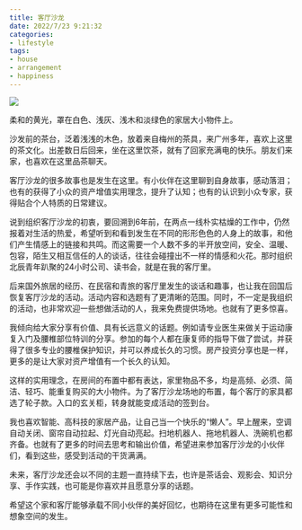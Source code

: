 ```yaml
---
title: 客厅沙龙
date: 2022/7/23 9:21:32
categories: 
- lifestyle
tags: 
- house
- arrangement
- happiness
---
```



![](https://tva1.sinaimg.cn/large/e6c9d24egy1h4gm6d1zpsj20u00k0acy.jpg)


柔和的黄光，罩在白色、浅灰、浅木和淡绿色的家居大小物件上。

沙发前的茶台，泛着浅浅的木色，放着来自梅州的茶具，来广州多年，喜欢上这里的茶文化。出差数日后回来，坐在这里饮茶，就有了回家充满电的快乐。朋友们来家，也喜欢在这里品茶聊天。

客厅沙龙的很多故事也是发生在这里。有小伙伴在这里聊到自身故事，感动落泪；也有的获得了小众的资产增值实用理念，提升了认知；也有的认识到小众专家，获得贴合个人特质的日常建议。

说到组织客厅沙龙的初衷，要回溯到6年前，在两点一线朴实枯燥的工作中，仍然报着对生活的热爱，希望听到和看到发生在不同的形形色色的人身上的故事，和他们产生情感上的链接和共鸣。而这需要一个人数不多的半开放空间，安全、温暖、包容，陌生又相互信任的人的谈话，往往会碰撞出不一样的情感和火花。那时组织北辰青年趴聚的24小时公司、读书会，就是在我的客厅里。

后来国外旅居的经历、在民宿和青旅的客厅里发生的谈话和趣事，也让我在回国后恢复客厅沙龙的活动。活动内容和选题有了更清晰的范围。同时，不一定是我组织的活动，也非常欢迎一些想做活动的人，我来免费提供场地。也就有了更多惊喜。


我倾向给大家分享有价值、具有长远意义的话题。例如请专业医生来做关于运动康复入门及腰椎部位特训的分享。参加的每个人都在康复师的指导下做了尝试，并获得了很多专业的腰椎保护知识，并可以养成长久的习惯。房产投资分享也是一样，更多的是让大家对资产增值有一个长久的认知。

这样的实用理念，在房间的布置中都有表达，家里物品不多，均是高频、必须、简洁、轻巧、能重复购买的大小物件。为了客厅沙龙场地的布置，每个客厅的家具都选了轮子款。入口的玄关柜，转身就能变成活动的签到台。


我也喜欢智能、高科技的家居产品，让自己当一个快乐的“懒人”。早上醒来，空调自动关闭、窗帘自动拉起、灯光自动亮起。扫地机器人、拖地机器人、洗碗机也都齐备。也就有了更多的时间去思考和输出价值，希望进来参加客厅沙龙的小伙伴们，看到这些，感受到活动的干货满满。


未来，客厅沙龙还会以不同的主题一直持续下去，也许是茶话会、观影会、知识分享、手作实践，也可能是你喜欢并且愿意分享的话题。

希望这个家和客厅能够承载不同小伙伴的美好回忆，也期待在这里有更多可能性和想象空间的发生。

